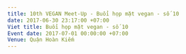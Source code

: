 ```yaml
---
title: 10th VEGAN Meet-Up - Buổi họp mặt vegan - số 10
date: 2017-06-30 23:17:00 +07:00
Viet title: Buổi họp mặt vegan - số 10
Event date: 2017-07-01 00:00:00 +07:00
Venue: Quận Hoàn Kiếm
---
```


